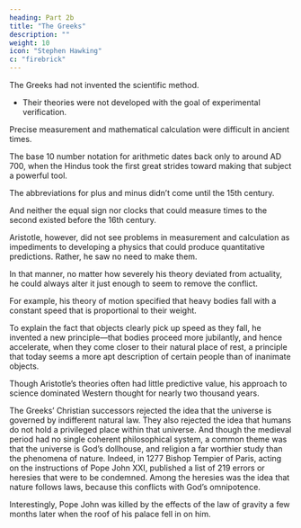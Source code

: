 ```yaml
---
heading: Part 2b
title: "The Greeks"
description: ""
weight: 10
icon: "Stephen Hawking"
c: "firebrick"
---
```



<!-- The revolutionary idea that we are but ordinary inhabitants of the universe, not special beings distinguished by existing at its center, was first championed by Aristarchus (ca. 310 BC–ca. 230 BC), one of the last of the Ionian scientists. Only one of his calculations survives, a complex geometric analysis of careful observations he made of the size of the earth’s shadow on the moon during a lunar eclipse. 

He concluded from his data that the sun must be much larger than the earth.

Perhaps inspired by the idea that tiny objects ought to orbit mammoth ones and not the other way around, he became the first person to argue that the earth is not the center of our planetary system, but rather that it and the other planets orbit the much larger sun. It is a small step from the realization that the earth is just another planet to the idea that our sun is nothing special either.

Aristarchus suspected that this was the case and believed that the stars we see in the night sky are actually nothing more than distant suns.

The Ionians were but one of many schools of ancient Greek philosophy, each with different and often contradictory traditions. Unfortunately, the Ionians’ view of nature—that it can be explained through general laws and reduced to a simple set of principles—exerted a powerful influence for only a few centuries. 

One reason is that Ionian theories often seemed to have no place for the notion of free will or purpose, or the concept that gods intervene in the workings of the world. 

These were startling omissions as profoundly unsettling to many Greek thinkers as they are to many people today.  -->


<!-- The philosopher Epicurus (341 BC–270 BC) opposed atomism on the grounds that it is “better to follow the myths about the gods than to become a ‘slave’ to the destiny of natural philosophers.” 

Aristotle also rejected the concept of atoms because he could not accept that human beings were composed of soulless, inanimate objects. 

The Ionian idea that the universe is not human-centered was a milestone in our understanding of the cosmos.
- But that idea was dropped and picked up again by Galileo almost 20 centuries later. -->

<!-- As insightful as some of their speculations about nature were,  -->

<!-- Most of the ideas of the ancient Greeks would not pass muster as valid science in modern times. 

For one, because  -->

The Greeks had not invented the scientific method.
- Their theories were not developed with the goal of experimental verification. 

<!-- So if one scholar claimed an atom moved in a straight line until it collided with a second atom and another scholar claimed it moved in a straight line until it bumped into a cyclops, there was no objective way to settle the argument. Also, there was no clear distinction between human and physical laws. 

In the 5th century BC, for instance, Anaximander wrote that all things arise from a primary substance, and return to it, lest they “pay fine and penalty for their iniquity.”


The Ionian philosopher Heraclitus (ca. 535 BC–ca. 475 BC) wrote that the sun behaves as it does because otherwise the goddess of justice will hunt it down. 

Several hundred years later the Stoics, a school of Greek philosophers that arose around the third century BC, did make a distinction between human statutes and natural laws, but they included rules of human conduct they considered universal—such as veneration of God and obedience to parents—in the category of natural laws. 

Conversely, they often described physical processes in legal terms and believed them to be in need of enforcement, even though the objects required to “obey” the laws were inanimate. If you think it is hard to get humans to follow traffic laws, imagine convincing an asteroid to move along an ellipse.

This tradition continued to influence the thinkers who succeeded the Greeks for many centuries thereafter. In the thirteenth century the early Christian philosopher Thomas Aquinas (ca. 1225–1274) adopted this view and used it to argue for the existence of God, writing, “It is clear that [inanimate bodies] reach their end not by chance but by intention…. There is therefore, an intelligent personal being by whom everything in nature is ordered to its end.” 

Even as late as the 16th century, the great German astronomer Johannes Kepler (1571–1630) believed that planets had sense perception and consciously followed laws of movement that were grasped by their “mind.”

The notion that the laws of nature had to be intentionally obeyed reflects the ancients’ focus on why nature behaves as it does, rather than on how it behaves. Aristotle was one of the leading proponents of that approach, rejecting the idea of science based principally on observation.  -->

Precise measurement and mathematical calculation were difficult in ancient times. 

The base 10 number notation for arithmetic dates back only to around AD 700, when the Hindus took the first great strides toward making that subject a powerful tool. 


The abbreviations for plus and minus didn’t come until the 15th century. 

And neither the equal sign nor clocks that could measure times to the second existed before the 16th century.

Aristotle, however, did not see problems in measurement and calculation as impediments to developing a physics that could produce quantitative predictions. Rather, he saw no need to make them. 

<!-- Instead, Aristotle built his physics upon principles that appealed to him intellectually. He suppressed facts he found unappealing and focused his efforts on the reasons things happen, with relatively little energy invested in detailing exactly what was happening. 

Aristotle did adjust his conclusions when their blatant disagreement with observation could not be ignored. 

But those adjustments were often ad hoc explanations that did little more than paste over the contradiction. -->

In that manner, no matter how severely his theory deviated from actuality, he could always alter it just enough to seem to remove the conflict. 

For example, his theory of motion specified that heavy bodies fall with a constant speed that is proportional to their weight. 

To explain the fact that objects clearly pick up speed as they fall, he invented a new principle—that bodies proceed more jubilantly, and hence accelerate, when they come closer to their natural place of rest, a principle that today seems a more apt description of certain people than of inanimate objects. 

Though Aristotle’s theories often had little predictive value, his approach to science dominated Western thought for nearly two thousand years.

The Greeks’ Christian successors rejected the idea that the universe is governed by indifferent natural law. They also rejected the idea that humans do not hold a privileged place within that universe. And though the medieval period had no single coherent philosophical system, a common theme was that the universe is God’s dollhouse, and religion a far worthier study than the phenomena of nature. Indeed, in 1277 Bishop Tempier of Paris, acting on the instructions of Pope John XXI, published a list of 219 errors or heresies that were to be condemned. Among the heresies was the idea that nature follows laws, because this conflicts with God’s omnipotence. 

Interestingly, Pope John was killed by the effects of the law of gravity a few months later when the roof of his palace fell in on him.
